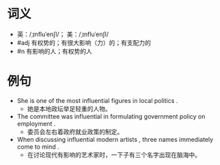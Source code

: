 # 词义
- 英：/ˌɪnfluˈenʃl/； 美：/ˌɪnfluˈenʃl/
- #adj 有权势的；有很大影响（力）的；有支配力的
- #n 有影响的人；有权势的人
# 例句
- She is one of the most influential figures in local politics .
	- 她是本地政坛举足轻重的人物。
- The committee was influential in formulating government policy on employment .
	- 委员会左右着政府就业政策的制定。
- When discussing influential modern artists , three names immediately come to mind .
	- 在讨论现代有影响的艺术家时，一下子有三个名字出现在脑海中。
